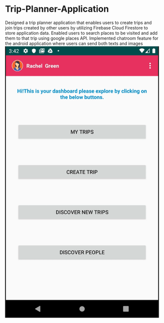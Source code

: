 # Trip-Planner-Application
Designed a trip planner application that enables users to create trips and join trips created by other users by utilizing Firebase Cloud Firestore to store application data. Enabled users to search places to be visited and add them to that trip using google places API.  Implemented chatroom feature for the android application where users can send both texts and images
![](CaptureT.png)
